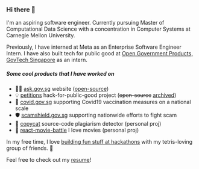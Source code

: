 ### Hi there 👋

I'm an aspiring software engineer. Currently pursuing Master of Computational Data Science with a concentration in Computer Systems at Carnegie Mellon University. 

Previously, I have interned at Meta as an Enterprise Software Engineer Intern. I have also built tech for public good at [Open Government Products, GovTech Singapore](https://www.open.gov.sg/) as an intern.

##### Some cool products that I have worked on

- 🙋‍♂️ [ask.gov.sg](https://ask.gov.sg) website ([open-source](https://github.com/opengovsg/askgovsg))
- 💡 [petitions](https://www.straitstimes.com/singapore/politics/spore-exploring-petition-platform-where-10000-signatures-guarantee-ministry-response) hack-for-public-good project (~~open-source~~ [archived](https://github.com/opengovsg/petitionsgovsg))
- 💉 [covid.gov.sg](https://covid.gov.sg/) supporting Covid19 vaccination measures on a national scale
- 🛡 [scamshield.gov.sg](https://scamshield.gov.sg) supporting nationwide efforts to fight scam
- 🥸 [copycat](https://github.com/christopherlim98/copycat) source-code plagiarism detector (personal proj)
- 🍿 [react-movie-battle](https://vibrant-volhard-03dc6a.netlify.app/) I love movies (personal proj)

In my free time, I love [building fun stuff at hackathons](https://techtris.xyz/) with my tetris-loving group of friends. 🥳

Feel free to check out my [resume](https://christopherlim98.github.io/resume)!
